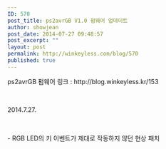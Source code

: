 ```yaml
---
ID: 570
post_title: ps2avrGB V1.0 펌웨어 업데이트
author: showjean
post_date: 2014-07-27 09:48:57
post_excerpt: ""
layout: post
permalink: http://winkeyless.com/blog/570
published: true
---
```

<p>ps2avrGB 펌웨어 링크 : http://blog.winkeyless.kr/153</p><p><br /></p><p>2014.7.27.</p><p><br /></p><p>- RGB LED의 키 이벤트가 제대로 작동하지 않던 현상 패치</p><p><br /></p><p><br /></p>